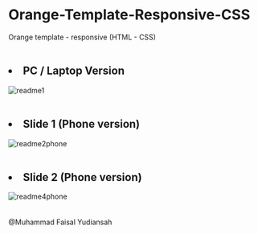 # Orange-Template-Responsive-CSS

Orange template - responsive (HTML - CSS)
<br>
<br>
## <li>PC / Laptop Version</li>
![readme1](https://github.com/faisalyudiansah/Orange-Template-Responsive-CSS/assets/142356615/40463189-46a3-4ac7-8f13-7dd64fe1b5ef)
<br>
<br>
## <li>Slide 1 (Phone version)</li>
![readme2phone](https://github.com/faisalyudiansah/Orange-Template-Responsive-CSS/assets/142356615/b714fff6-10f1-419a-913d-ba4724e391b6)
<br>
<br>
## <li>Slide 2 (Phone version)</li>
![readme4phone](https://github.com/faisalyudiansah/Orange-Template-Responsive-CSS/assets/142356615/b50ed930-5636-4bcd-8dde-01631c8ffd9a)
<br>
<br>
<br>
@Muhammad Faisal Yudiansah
